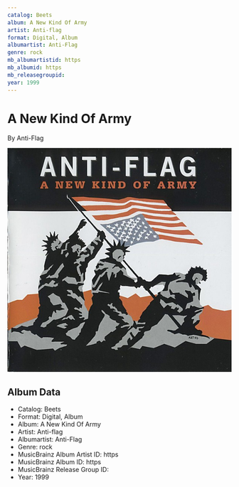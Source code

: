 ```yaml
---
catalog: Beets
album: A New Kind Of Army
artist: Anti-flag
format: Digital, Album
albumartist: Anti-Flag
genre: rock
mb_albumartistid: https
mb_albumid: https
mb_releasegroupid: 
year: 1999
---
```


# A New Kind Of Army

By Anti-Flag

![](../../assets/beetscovers/Anti-flag-A_New_Kind_Of_Army.jpg)

## Album Data

- Catalog: Beets
- Format: Digital, Album
- Album: A New Kind Of Army
- Artist: Anti-flag
- Albumartist: Anti-Flag
- Genre: rock
- MusicBrainz Album Artist ID: https
- MusicBrainz Album ID: https
- MusicBrainz Release Group ID: 
- Year: 1999

